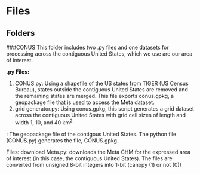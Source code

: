 # Files

## Folders
###CONUS
This folder includes two .py files and one datasets for processing across the contiguous United States, which we use are our area of interest. 

**.py Files:**
1. CONUS.py: Using a shapefile of the US states from TIGER (US Census Bureau), states outside the contiguous United States are removed and the remaining states are merged. This file exports conus.gpkg, a geopackage file that is used to access the Meta dataset.
2. grid generator.py: Using conus.gpkg, this script generates a grid dataset across the contiguous United States with grid cell sizes of length and width 1, 10, and 40 km<sup>2<sup>


: The geopackage file of the contigous United States. The python file (CONUS.py) generates the file, CONUS.gpkg.

Files:
download Meta.py: downloads the Meta CHM for the expressed area of interest (in this case, the contiguous United States). The files are converted from unsigned 8-bit integers into 1-bit (canopy (1) or not (0))
